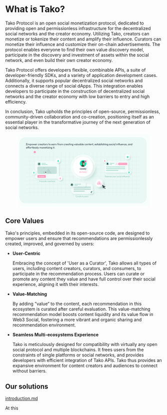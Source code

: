 # What is Tako?

Tako Protocol is an open social monetization protocol, dedicated to providing open and permissionless infrastructure for the decentralized social networks and the creator economy. Utilizing Tako, creators can monetize or tokenize their content and amplify their influence. Curators can monetize their influence and customize their on-chain advertisements. The protocol enables everyone to find their own value discovery model, participate in the discovery and investment of assets within the social network, and even build their own creator economy.

Tako Protocol offers developers flexible, combinable APIs, a suite of developer-friendly SDKs, and a variety of application development cases. Additionally, it supports popular decentralized social networks and connects a diverse range of social dApps. This integration enables developers to participate in the construction of decentralized social networks and the creator economy with low barriers to entry and high efficiency.

In conclusion, Tako upholds the principles of open-source, permissionless, community-driven collaboration and co-creation, positioning itself as an essential player in the transformative journey of the next generation of social networks.

<figure><img src=".gitbook/assets/whatistako (1).png" alt=""><figcaption></figcaption></figure>

## Core Values

Tako's principles, embedded in its open-source code, are designed to empower users and ensure that recommendations are permissionlessly created, improved, and governed by users:

*   **User-Centric**

    Embracing the concept of 'User as a Curator', Tako allows all types of users, including content creators, curators, and consumers, to participate in the recommendation process. Users can curate or promote any content they value and have full control over their social experience, aligning it with their interests.
*   **Value-Matching**

    By adding ”value“ to the content, each recommendation in this ecosystem is curated after careful evaluation. This value-matching recommendation model boosts content liquidity and its value flow in Web3 Social, fostering a more vibrant and organic sharing and recommendation environment.
*   **Seamless Multi-ecosystems Experience**

    Tako is meticulously designed for compatibility with virtually any open social protocol and multiple blockchains. It frees users from the constraints of single platforms or social networks, and provides developers with efficient integration of Tako APIs. Tako thus provides an expansive environment for content creators and audiences to connect without barriers.

## **Our solutions**

[introduction.md](integration/introduction.md)

At this
